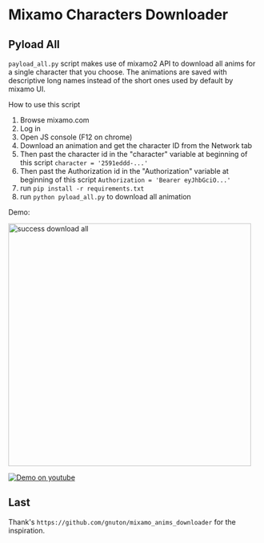 # Mixamo Characters Downloader

## Pyload All

`payload_all.py` script makes use of mixamo2 API to download all anims for a single character that you choose.
The animations are saved with descriptive long names instead of the short ones used by default by mixamo UI.

How to use this script

1. Browse mixamo.com
2. Log in
3. Open JS console (F12 on chrome)
4. Download an animation and get the character ID from the Network tab
5. Then past the character id in the "character" variable at beginning of this script `character = '2591eddd-...'`
6. Then past the Authorization id in the "Authorization" variable at beginning of this script `Authorization = 'Bearer eyJhbGciO...'`
7. run `pip install -r requirements.txt`
8. run `python pyload_all.py` to download all animation

Demo:

<img width="485" alt="success download all" src="https://github.com/user-attachments/assets/104302a1-80cd-4c69-bf93-da65a81131d7">

[![Demo on youtube](https://img.youtube.com/vi/EuAjnKAehGI/0.jpg)](https://www.youtube.com/watch?v=EuAjnKAehGI)

## Last

Thank's `https://github.com/gnuton/mixamo_anims_downloader` for the inspiration.
